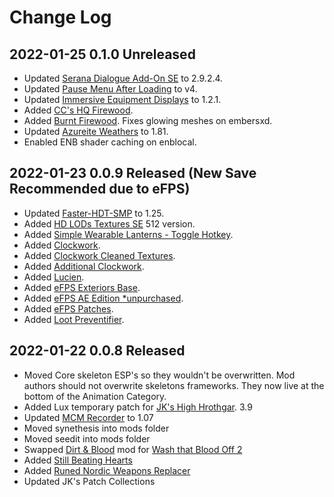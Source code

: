 # Change Log

## 2022-01-25 0.1.0 Unreleased
* Updated [Serana Dialogue Add-On SE](https://www.nexusmods.com/skyrimspecialedition/mods/32161?tab=description) to 2.9.2.4.
* Updated [Pause Menu After Loading](https://www.nexusmods.com/skyrimspecialedition/mods/32161?tab=description) to v4.
* Updated [Immersive Equipment Displays](https://www.nexusmods.com/skyrimspecialedition/mods/62001?tab=description) to 1.2.1.
* Added [CC's HQ Firewood](https://www.nexusmods.com/skyrimspecialedition/mods/4616?tab=description).
* Added [Burnt Firewood](https://www.nexusmods.com/skyrimspecialedition/mods/16982?tab=description). Fixes glowing meshes on embersxd.
* Updated [Azureite Weathers](https://www.nexusmods.com/skyrimspecialedition/mods/42731?tab=description) to 1.81.
* Enabled ENB shader caching on enblocal.

## 2022-01-23 0.0.9 Released (New Save Recommended due to eFPS)
* Updated [Faster-HDT-SMP](https://www.nexusmods.com/skyrimspecialedition/mods/57339?tab=files) to 1.25.
* Added [HD LODs Textures SE](https://www.nexusmods.com/skyrimspecialedition/mods/3333?tab=description) 512 version.
* Added [Simple Wearable Lanterns - Toggle Hotkey](https://www.nexusmods.com/skyrimspecialedition/mods/59727?tab=description).
* Added [Clockwork](https://www.nexusmods.com/skyrimspecialedition/mods/4155?tab=description).
* Added [Clockwork Cleaned Textures](https://www.nexusmods.com/skyrimspecialedition/mods/55677?tab=description).
* Added [Additional Clockwork](https://www.nexusmods.com/skyrimspecialedition/mods/47087?tab=description).
* Added [Lucien](https://www.nexusmods.com/skyrimspecialedition/mods/20035).
* Added [eFPS Exteriors Base](https://www.nexusmods.com/skyrimspecialedition/mods/54907).
* Added [eFPS AE Edition *unpurchased](https://www.nexusmods.com/skyrimspecialedition/mods/58727).
* Added [eFPS Patches](https://www.nexusmods.com/skyrimspecialedition/mods/54998).
* Added [Loot Preventifier](https://www.nexusmods.com/site/mods/82?tab=description).

## 2022-01-22 0.0.8 Released

* Moved Core skeleton ESP's so they wouldn't be overwritten. Mod authors should not overwrite skeletons frameworks. They now live at the bottom of the Animation Category.
* Added Lux temporary patch for [JK's High Hrothgar](https://www.nexusmods.com/skyrimspecialedition/mods/62219). 3.9
* Updated [MCM Recorder](https://www.nexusmods.com/skyrimspecialedition/mods/61719) to 1.07
* Moved synethesis into mods folder
* Moved seedit into mods folder
* Swapped [Dirt & Blood](https://www.nexusmods.com/skyrimspecialedition/mods/38886) mod for [Wash that Blood Off 2](https://www.nexusmods.com/skyrimspecialedition/mods/62358?tab=description)
* Added [Still Beating Hearts](https://www.nexusmods.com/skyrimspecialedition/mods/62244?tab=description)
* Added [Runed Nordic Weapons Replacer](https://www.nexusmods.com/skyrimspecialedition/mods/36253)
* Updated JK's Patch Collections
